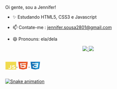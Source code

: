 Oi gente, sou a Jennifer! 
 
- ✨ Estudando HTML5, CSS3 e Javascript
- 📫 Contate-me : jennifer.sousa2801@gmail.com
- 😄 Pronouns: ela/dela

   <div align="center">
  <a href="https://github.com/jenni-fer-sousa">
  <img height="140em" src="https://github-readme-stats.vercel.app/api?username=jenni-fer-sousa&show_icons=true&theme=omni&include_all_commits=true&count_private=true"/>
  <img height="140em" src="https://github-readme-stats.vercel.app/api/top-langs/?username=jenni-fer-sousa&layout=compact&langs_count=7&theme=omni"/>
    
</div>
  
  <div style="display: inline_block"><br>
  <img align="center" alt="Jenni-Js" height="25" width="35" src="https://raw.githubusercontent.com/devicons/devicon/master/icons/javascript/javascript-plain.svg">
  <img align="center" alt="Jenni-HTML" height="25" width="35" src="https://raw.githubusercontent.com/devicons/devicon/master/icons/html5/html5-original.svg">
  <img align="center" alt="Jenni-CSS" height="25" width="35" src="https://raw.githubusercontent.com/devicons/devicon/master/icons/css3/css3-original.svg">
  
</div>
  
  ##
 
<div> 
   
 ![Snake animation](https://github.com/jenni-fer-sousa/jenni-fer-sousa/blob/output/github-contribution-grid-snake.svg)
 
</div>
